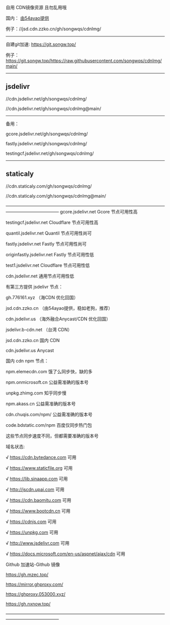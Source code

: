自用 CDN镜像资源  且勿乱用哦

国内：
[由54ayao提供](https://github.com/54ayao/Chinajsdelivr) 

例子：//jsd.cdn.zzko.cn/gh/songwqs/cdnImg/
__________________________________
自建git加速: 
https://git.songw.top/

例子： https://git.songw.top/https://raw.githubusercontent.com/songwqs/cdnImg/main/
__________________________________
## jsdelivr

//cdn.jsdelivr.net/gh/songwqs/cdnImg/

//cdn.jsdelivr.net/gh/songwqs/cdnImg@main/

__________________________________

备用：

gcore.jsdelivr.net/gh/songwqs/cdnImg/

fastly.jsdelivr.net/gh/songwqs/cdnImg/

testingcf.jsdelivr.net/gh/songwqs/cdnImg/

__________________________________

## staticaly
//cdn.staticaly.com/gh/songwqs/cdnImg/

//cdn.staticaly.com/gh/songwqs/cdnImg@main/

————————————————————————————————————————————————
gcore.jsdelivr.net Gcore 节点可用性高

testingcf.jsdelivr.net Cloudflare 节点可用性高

quantil.jsdelivr.net Quantil 节点可用性尚可

fastly.jsdelivr.net Fastly 节点可用性尚可

originfastly.jsdelivr.net Fastly 节点可用性低

test1.jsdelivr.net Cloudflare 节点可用性低

cdn.jsdelivr.net 通用节点可用性低


有第三方提供 jsdelivr 节点：

gh.776161.xyz  （海CDN 优化回国）

jsd.cdn.zzko.cn  （由54ayao提供，稳如老狗，推荐）

cdn.jsdelivr.us  （海外融合Anycast/CDN 优化回国）

jsdelivr.b-cdn.net （台湾 CDN）

jsd.cdn.zzko.cn 国内 CDN

cdn.jsdelivr.us Anycast

国内 cdn npm 节点：

npm.elemecdn.com 饿了么同步快，缺的多

npm.onmicrosoft.cn 公益需准确的版本号

unpkg.zhimg.com 知乎同步慢

npm.akass.cn 公益需准确的版本号

cdn.chuqis.com/npm/ 公益需准确的版本号

code.bdstatic.com/npm 百度仅同步热门包

这些节点同步速度不同，但都需要准确的版本号

域名状态:

√ https://cdn.bytedance.com 可用

√ https://www.staticfile.org 可用

√ https://lib.sinaapp.com 可用

√ http://jscdn.upai.com 可用

√ https://cdn.baomitu.com 可用

√ https://www.bootcdn.cn 可用

√ https://cdnjs.com 可用

√ https://unpkg.com 可用

√ http://www.jsdelivr.com 可用

√ https://docs.microsoft.com/en-us/aspnet/ajax/cdn 可用


Github 加速站-Github 镜像

https://gh.mzec.top/

https://mirror.ghproxy.com/

https://ghproxy.053000.xyz/

https://gh.nxnow.top/

————————————————————————————————————————————————

